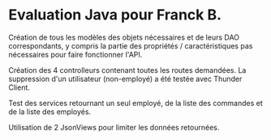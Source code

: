 # Evaluation Java pour Franck B.

Création de tous les modèles des objets nécessaires et de leurs DAO correspondants, y compris la partie des propriétés / caractéristiques pas nécessaires pour faire fonctionner l'API.

Création des 4 controlleurs contenant toutes les routes demandées. La suppression d'un utilisateur (non-employé) a été testée avec Thunder Client.

Test des services retournant un seul employé, de la liste des commandes et de la liste des employés.

Utilisation de 2 JsonViews pour limiter les données retournées.
